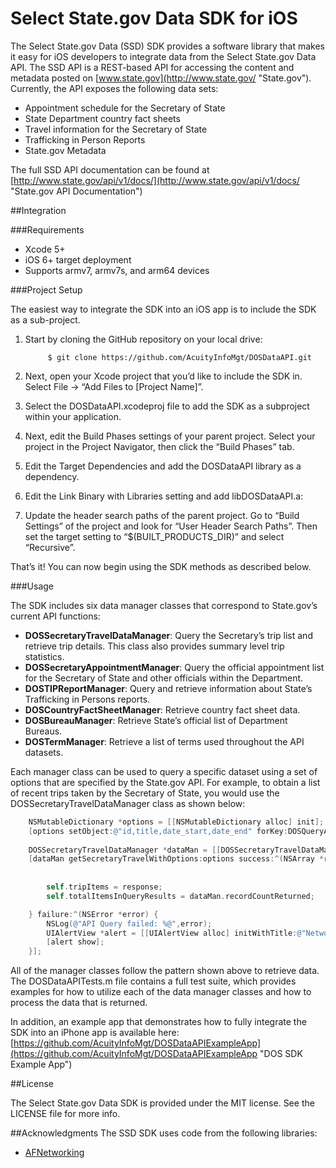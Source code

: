 Select State.gov Data SDK for iOS
==========

The Select State.gov Data (SSD) SDK provides a software library that makes it easy for iOS developers to integrate data from the Select State.gov Data API. The SSD API is a REST-based API for accessing the content and metadata posted on [www.state.gov](http://www.state.gov/ "State.gov"). Currently, the API exposes the following data sets:

* Appointment schedule for the Secretary of State
* State Department country fact sheets
* Travel information for the Secretary of State
* Trafficking in Person Reports
* State.gov Metadata

The full SSD API documentation can be found at [http://www.state.gov/api/v1/docs/](http://www.state.gov/api/v1/docs/ "State.gov API Documentation")

##Integration

###Requirements
* Xcode 5+* iOS 6+ target deployment* Supports armv7, armv7s, and arm64 devices
###Project Setup
The easiest way to integrate the SDK into an iOS app is to include the SDK as a sub-project. 
1. Start by cloning the GitHub repository on your local drive:			$ git clone https://github.com/AcuityInfoMgt/DOSDataAPI.git2. Next, open your Xcode project that you’d like to include the SDK in. Select File -> “Add Files to [Project Name]”.3. Select the DOSDataAPI.xcodeproj file to add the SDK as a subproject within your application.4. Next, edit the Build Phases settings of your parent project. Select your project in the Project Navigator, then click the “Build Phases” tab.
5. Edit the Target Dependencies and add the DOSDataAPI library as a dependency.
6. Edit the Link Binary with Libraries setting and add libDOSDataAPI.a:7. Update the header search paths of the parent project. Go to “Build Settings” of the project and look for “User Header Search Paths”. Then set the target setting to “$(BUILT_PRODUCTS_DIR)” and select “Recursive”.That’s it! You can now begin using the SDK methods as described below. 
###Usage
The SDK includes six data manager classes that correspond to State.gov’s current API functions:* **DOSSecretaryTravelDataManager**: Query the Secretary’s trip list and retrieve trip details. This class also provides summary level trip statistics.* **DOSSecretaryAppointmentManager**: Query the official appointment list for the Secretary of State and other officials within the Department.* **DOSTIPReportManager**: Query and retrieve information about State’s Trafficking in Persons reports.* **DOSCountryFactSheetManager**: Retrieve country fact sheet data.* **DOSBureauManager**: Retrieve State’s official list of Department Bureaus.* **DOSTermManager**: Retrieve a list of terms used throughout the API datasets.Each manager class can be used to query a specific dataset using a set of options that are specified by the State.gov API. For example, to obtain a list of recent trips taken by the Secretary of State, you would use the DOSSecretaryTravelDataManager class as shown below:```objective-c	NSMutableDictionary *options = [[NSMutableDictionary alloc] init]; 	[options setObject:@"id,title,date_start,date_end" forKey:DOSQueryArgFields];        DOSSecretaryTravelDataManager *dataMan = [[DOSSecretaryTravelDataManager alloc] init];	[dataMan getSecretaryTravelWithOptions:options success:^(NSArray *response) {         				self.tripItems = response;        self.totalItemsInQueryResults = dataMan.recordCountReturned;    } failure:^(NSError *error) {        NSLog(@"API Query failed: %@",error);        UIAlertView *alert = [[UIAlertView alloc] initWithTitle:@"Network Error" message:@"Unable to connect to www.state.gov" delegate:nil cancelButtonTitle:@"OK" otherButtonTitles:nil];        [alert show];    }];```
All of the manager classes follow the pattern shown above to retrieve data. The DOSDataAPITests.m file contains a full test suite, which provides examples for how to utilize each of the data manager classes and how to process the data that is returned.In addition, an example app that demonstrates how to fully integrate the SDK into an iPhone app is available here: [https://github.com/AcuityInfoMgt/DOSDataAPIExampleApp](https://github.com/AcuityInfoMgt/DOSDataAPIExampleApp "DOS SDK Example App") 
##License
The Select State.gov Data SDK is provided under the MIT license. See the LICENSE file for more info.
##Acknowledgments
The SSD SDK uses code from the following libraries:* [AFNetworking](http://afnetworking.com/ "AFNetworking")


